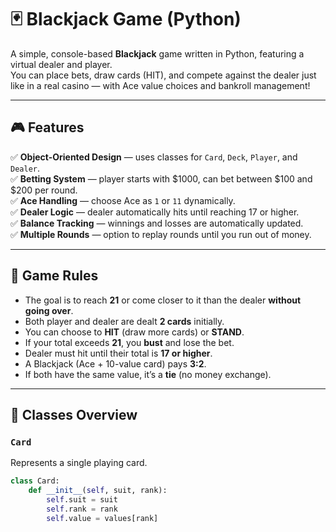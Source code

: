 # 🃏 Blackjack Game (Python)

A simple, console-based **Blackjack** game written in Python, featuring a virtual dealer and player.  
You can place bets, draw cards (HIT), and compete against the dealer just like in a real casino — with Ace value choices and bankroll management!

---

## 🎮 Features

✅ **Object-Oriented Design** — uses classes for `Card`, `Deck`, `Player`, and `Dealer`.  
✅ **Betting System** — player starts with $1000, can bet between $100 and $200 per round.  
✅ **Ace Handling** — choose Ace as `1` or `11` dynamically.  
✅ **Dealer Logic** — dealer automatically hits until reaching 17 or higher.  
✅ **Balance Tracking** — winnings and losses are automatically updated.  
✅ **Multiple Rounds** — option to replay rounds until you run out of money.

---

## 🧠 Game Rules

- The goal is to reach **21** or come closer to it than the dealer **without going over**.
- Both player and dealer are dealt **2 cards** initially.
- You can choose to **HIT** (draw more cards) or **STAND**.
- If your total exceeds **21**, you **bust** and lose the bet.
- Dealer must hit until their total is **17 or higher**.
- A Blackjack (Ace + 10-value card) pays **3:2**.
- If both have the same value, it’s a **tie** (no money exchange).

---

## 🧩 Classes Overview

### `Card`
Represents a single playing card.
```python
class Card:
    def __init__(self, suit, rank):
        self.suit = suit
        self.rank = rank
        self.value = values[rank]
